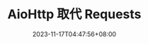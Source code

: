 ---
title: "AioHttp 取代 Requests"
date: 2023-11-17T04:47:56+08:00
tags:
 - python
 - backend
draft: false
---